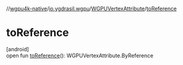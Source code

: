 //[wgpu4k-native](../../../index.md)/[io.ygdrasil.wgpu](../index.md)/[WGPUVertexAttribute](index.md)/[toReference](to-reference.md)

# toReference

[android]\
open fun [toReference](to-reference.md)(): WGPUVertexAttribute.ByReference